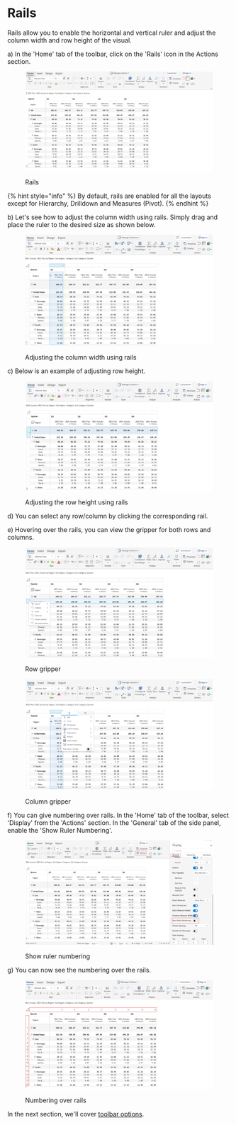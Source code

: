 # Rails

Rails allow you to enable the horizontal and vertical ruler and adjust the column width and row height of the visual.

a) In the 'Home' tab of the toolbar, click on the 'Rails' icon in the Actions section.

<figure><img src="../../../.gitbook/assets/Rail.png" alt=""><figcaption><p>Rails</p></figcaption></figure>

{% hint style="info" %}
By default, rails are enabled for all the layouts except for Hierarchy, Drilldown and Measures (Pivot).
{% endhint %}

b) Let's see how to adjust the column width using rails. Simply drag and place the ruler to the desired size as shown below.

<figure><img src="../../../.gitbook/assets/Column width.png" alt=""><figcaption><p>Adjusting the column width using rails</p></figcaption></figure>

c) Below is an example of adjusting row height.

<figure><img src="../../../.gitbook/assets/Row height.png" alt=""><figcaption><p>Adjusting the row height using rails</p></figcaption></figure>

d) You can select any row/column by clicking the corresponding rail.

e) Hovering over the rails, you can view the gripper for both rows and columns.

<figure><img src="../../../.gitbook/assets/Row gripper.png" alt=""><figcaption><p>Row gripper</p></figcaption></figure>

<figure><img src="../../../.gitbook/assets/Column gripper (1).png" alt=""><figcaption><p>Column gripper</p></figcaption></figure>

f) You can give numbering over rails. In the 'Home' tab of the toolbar, select 'Display' from the 'Actions' section. In the 'General' tab of the side panel, enable the 'Show Ruler Numbering'.

<figure><img src="../../../.gitbook/assets/Rail numbering.png" alt=""><figcaption><p>Show ruler numbering</p></figcaption></figure>

g) You can now see the numbering over the rails.

<figure><img src="../../../.gitbook/assets/Numbering on rail.png" alt=""><figcaption><p>Numbering over rails</p></figcaption></figure>

In the next section, we'll cover [toolbar options](toolbar-options.md).
